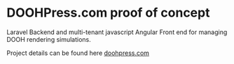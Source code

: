 # DOOHPress.com proof of concept

Laravel Backend and multi-tenant javascript Angular Front end for managing DOOH rendering simulations.

Project details can be found here [
doohpress.com](www.doohpress.com)
